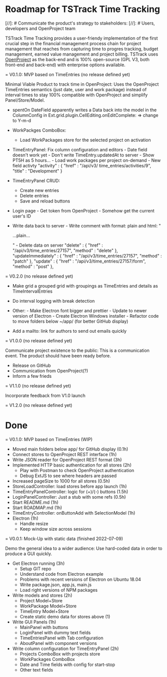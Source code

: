 Roadmap for TSTrack Time Tracking
=================================

[//]: # Communicate the product's strategy to stakeholders:
[//]: # Users, developers and OpenProject team

TSTrack Time Tracking provides a user-friendy implementation
of the first crucial step in the financial management process
chain for project management that reaches from capturing time
to progres tracking, budget management, earned value management
and project billing.
TSTrack uses [OpenProject](https://openproject.com) as the
back-end and is 100% open-source (GPL V3, both front-end and
back-end) with enterprise options available.


= V0.1.0: MVP based on TimeEntries (no release defined yet)

Minimal Viable Product to track time in OpenProject:
Uses the OpenProject TimeEntries semantics (just date, user
and work package) instead of interval times to stay 100%
compatible with OpenProject and simplify Panel/Store/Model.

- spentOn DateField apparently writes a Data back into the
  model in the ColumnConfig in
  Ext.grid.plugin.CellEditing.onEditComplete: => change to Y-m-d

- WorkPackges ComboBox:
  - Load WorkPackages store for the selected project on activation
  
- TimeEntryPanel: Fix column configuration and editors
        - Date field doesn't work yet
        - Don't write TimeEntry.updatedAt to server
        - Show PT5H as 5 hours...
        - Load work packages per project on-demand
        - New field activty "activity" : { "href" : "/api/v3/
          time_entries/activities/9",
          "title" : "Development" }
- TimeEntryPanel CRUD:
  - Create new entries
  - Delete entries
  - Save and reload buttons
- Login page
        - Get token from OpenProject
        - Somehow get the current user's ID
- Write data back to server
        - Write comment with format: plain and html:
          "<p>...plain...</p>"
        - Delete data on server
          "delete" : { "href" : "/api/v3/time_entries/27157",
                     "method" : "delete" },
          "updateImmediately" :
          { "href" : "/api/v3/time_entries/27157",
            "method" : "patch" },
          "update" :
          { "href" : "/api/v3/time_entries/27157/form",
             "method" : "post" },

= V0.2.0 (no release defined yet)

- Make grid a grouped grid with groupings as TimeEntries and
  details as TimeIntervalEntries
- Do interval logging with break detection
- Other:
       - Make Electron font bigger and prettier
       - Update to newer version of Electron
       - Create Electron Windows installer
       - Refactor code to move folders below ~/app/
         (for better GitHub display)

- Add a mailto: link for authors to send out emails quickly

= V1.0.0 (no release defined yet)

Communicate project existence to the public:
This is a communication event. The product should have been
ready before.
- Release on GitHub
- Communication from OpenProject(?)
- Inform a few frieds

= V1.1.0 (no release defined yet)

Incorporate feedback from V1.0 launch

= V1.2.0 (no release defined yet)





Done
====

= V0.1.0: MVP based on TimeEntries (WIP)

- Moved main folders below app/ for GitHub display (0.1h)
- Connect stores to OpenProject REST interface (1h)
- Write JSON reader for OpenProject REST format (3h)
- Implemented HTTP basic authentication for all stores (2h)
  - Play with Postman to check OpenProject authentication
  - Debug ExtJS to see where headers are passed
- Increased pageSize to 1000 for all stores (0.5h)
- StoreLoadController: load stores before app launch (1h)
- TimeEntryPanelController: logic for (+)/(-) buttons (1.5h)
- LoginPanelController: Just a stub with some refs (0.5h)
- Start README.md (1h)
- Start ROADMAP.md (1h)
- TimeEntryController: onButtonAdd with SelectionModel (1h)
- Electron (1h)
  - Handle resize
  - Keep window size across sessions


= V0.0.1: Mock-Up with static data (finished 2022-07-09)

Demo the general idea to a wider audience:
Use hard-coded data in order to produce a GUI quickly.

- Get Electron running (3h)
  - Setup GIT repo
  - Understand code from Electron example
  - Problems with recent versions of Electron on Ubuntu 18.04
  - Write package.json, app.js, main.js
  - Load right versions of NPM packages
- Write models and stores (2h)
  - Project Model+Store
  - WorkPackage Model+Store
  - TimeEntry Model+Store
  - Create static demo data for stores above (1)
- Write GUI Panels (1h)
  - MainPanel with buttons
  - LoginPanel with dummy text fields
  - TimeEntriesPanel with Tab configuration
  - AboutPanel with component versions
- Write column configuration for TimeEntryPanel (2h)
  - Projects ComboBox with projects store
  - WorkPackages ComboBox
  - Date and Time fields with config for start-stop
  - Other text fields
  